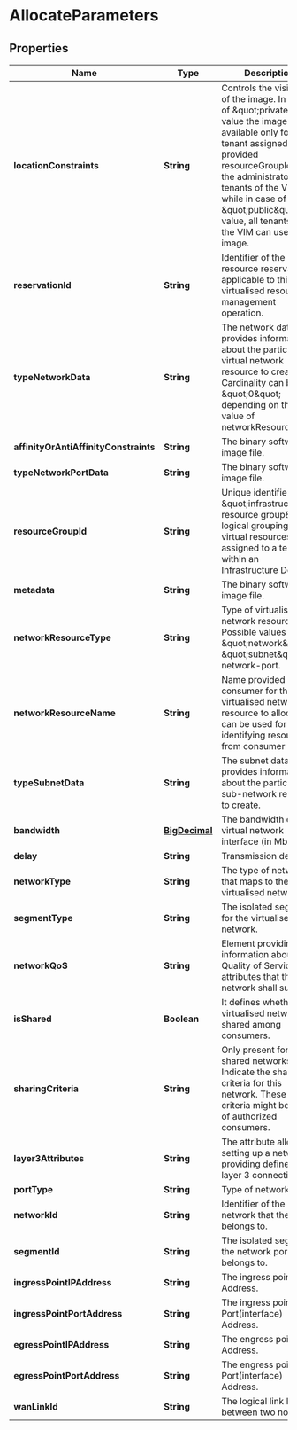 
# AllocateParameters

## Properties
Name | Type | Description | Notes
------------ | ------------- | ------------- | -------------
**locationConstraints** | **String** | Controls the visibility of the image. In case of \&quot;private\&quot; value the image is available only for the tenant assigned to the provided resourceGroupId and the administrator tenants of the VIM while in case of \&quot;public\&quot; value, all tenants of the VIM can use the image. | 
**reservationId** | **String** | Identifier of the resource reservation applicable to this virtualised resource management operation. | 
**typeNetworkData** | **String** | The network data provides information about the particular virtual network resource to create. Cardinality can be \&quot;0\&quot; depending on the value of networkResourceType. | 
**affinityOrAntiAffinityConstraints** | **String** | The binary software image file. | 
**typeNetworkPortData** | **String** | The binary software image file. | 
**resourceGroupId** | **String** | Unique identifier of the \&quot;infrastructure resource group\&quot;, logical grouping of virtual resources assigned to a tenant within an Infrastructure Domain. | 
**metadata** | **String** | The binary software image file. | 
**networkResourceType** | **String** | Type of virtualised network resource. Possible values are: \&quot;network\&quot;, \&quot;subnet\&quot; or network-port. | 
**networkResourceName** | **String** | Name provided by the consumer for the virtualised network resource to allocate. It can be used for identifying resources from consumer side. | 
**typeSubnetData** | **String** | The subnet data provides information about the particular sub-network resource to create. | 
**bandwidth** | [**BigDecimal**](BigDecimal.md) | The bandwidth of the virtual network interface (in Mbps). | 
**delay** | **String** | Transmission delay. | 
**networkType** | **String** | The type of network that maps to the virtualised network. | 
**segmentType** | **String** | The isolated segment for the virtualised network. | 
**networkQoS** | **String** | Element providing information about Quality of Service attributes that the network shall support. | 
**isShared** | **Boolean** | It defines whether the virtualised network is shared among consumers. | 
**sharingCriteria** | **String** | Only present for shared networks. Indicate the sharing criteria for this network. These criteria might be a list of authorized consumers. | 
**layer3Attributes** | **String** | The attribute allows setting up a network providing defined layer 3 connectivity. | 
**portType** | **String** | Type of network port. | 
**networkId** | **String** | Identifier of the network that the port belongs to. | 
**segmentId** | **String** | The isolated segment the network port belongs to. | 
**ingressPointIPAddress** | **String** | The ingress point IP Address. | 
**ingressPointPortAddress** | **String** | The ingress point Port(interface) Address. | 
**egressPointIPAddress** | **String** | The engress point IP Address. |  [optional]
**egressPointPortAddress** | **String** | The engress point Port(interface) Address. | 
**wanLinkId** | **String** | The logical link ID between two nodes. | 



